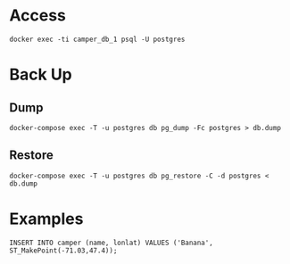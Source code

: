 # Access

`docker exec -ti camper_db_1 psql -U postgres`

# Back Up

## Dump
`docker-compose exec -T -u postgres db pg_dump -Fc postgres > db.dump`

## Restore
`docker-compose exec -T -u postgres db pg_restore -C -d postgres < db.dump`


# Examples
`INSERT INTO camper (name, lonlat) VALUES ('Banana', ST_MakePoint(-71.03,47.4));`
